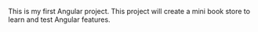 This is my first Angular project. This project will create a mini book store to learn and test Angular features.
